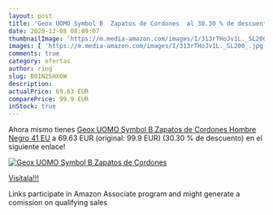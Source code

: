 ```yaml
---
layout: post
title: 'Geox UOMO Symbol B  Zapatos de Cordones  al 30.30 % de descuento'
date: 2020-12-08 08:09:07
thumbnailImage: 'https://m.media-amazon.com/images/I/313rTHoJv1L._SL200_.jpg'
images: [ 'https://m.media-amazon.com/images/I/313rTHoJv1L._SL200_.jpg' ]
comments: true
category: ofertas
author: ring
slug: B01N25HX6W
description:
actualPrice: 69.63 EUR
comparePrice: 99.9 EUR
inStock: true
---
```


Ahora mismo tienes [Geox UOMO Symbol B  Zapatos de Cordones Hombre  Negro  41 EU](https://www.amazon.es/dp/B01N25HX6W/?tag=tolees-21) a 69.63 EUR (original: 99.9 EUR) (30.30 %  de descuento) en el siguiente enlace!

[![Geox UOMO Symbol B  Zapatos de Cordones ](https://m.media-amazon.com/images/I/313rTHoJv1L._SL200_.jpg)](https://www.amazon.es/dp/B01N25HX6W/?tag=tolees-21)

[Visítala!!!](https://www.amazon.es/dp/B01N25HX6W/?tag=tolees-21)

Links participate in Amazon Associate program and might generate a comission on qualifying sales

